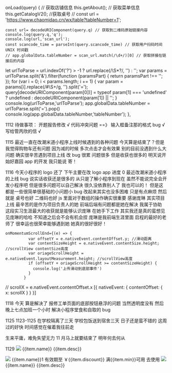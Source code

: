 onLoad(query) {
// 获取店铺信息
this.getAbout();
// 获取菜单信息
this.getCatalogV2();
//获取桌号
// const url = 'https://www.chaomidao.cn/wx/table?tableNumber=1';

    const url= decodeURIComponent(query.q) // 获取到二维码原始链接内容
    console.log(query.q,'q');
    console.log(url,'scan_url');
    const scancode_time = parseInt(query.scancode_time) // 获取用户扫码时间 UNIX 时间戳
    // app.globalData.tableNumber = scan_url.match(/\d+/)[0] // 获取拼接在链接后的内容

let urlToParse = url.indexOf('?') > -1 ? url.replace(/\S\*\?/, '') : '';
var params = urlToParse.split('&').filter(function (paramsPart) { return paramsPart !== ''; });
for (var i = 0; i < params.length; i += 1) {
var param = params[i].replace(/#\S+/g, '').split('=');
query[decodeURIComponent(param[0])] = typeof param[1] === 'undefined' ? undefined : decodeURIComponent(param[1]) || '';
}
console.log(urlToParse,'urlToParse');
app.globalData.tableNumber = urlToParse.split('=').pop()
console.log(app.globalData.tableNumber,'tableNumber');
},

1112
待做事项：
开题报告修改 √
代码冲突问题 ==》 输入框备注那的格式 bug √
写给管丙欣的信 √

1115
最近一直在改潮米道小程序上线时候遇到的各种问题
今天算是结束了？但是我觉得购物车还有问题
因为减的时候 多次点击才会有效果
别的目前没遇到什么大问题
确实很辛苦遇到项目上线 改 bug 很累 问题很多 但是收获也很多的
明天说开始好嘉园 app 的开发 我只能说 寄！

1116
今天小程序的 logo 还了 下午主要在改 logo app 进度 0
最近改潮米道小程序的上线 bug 说实话收获还是很多的
从只是了解小程序到现在 虽然不能说完全会开发小程序吧 但是很多问题可以自己解决 很久没依靠别人了
我也可以的！ 但是这都是一些很简单很基础的小问题小 bug 改起来其实也没多困难 只是有点麻烦
然后就是 桌号也好 二维码也好 js 里面对于数组的操作确实很重要
感谢庞琳 其实项目上线 最辛苦的是作为项目负责人的她 前端后端有问题都是她在解决 我属于协助
这段实习生涯最大的收获就是能够认识庞琳 在她手下工作 其实我还是真的蛮想见见庞琳的哈哈 不知道之后会不会有机会捏 庞琳是我前端生涯里面 启程的最好的老师了 很幸运也很荣幸能够遇到她 她真的很好很好！

```
onMomentumScrollEnd={(e) => {
          var offsetY = e.nativeEvent.contentOffset.y; //滑动距离
          var contentSizeHeight = e.nativeEvent.contentSize.height; //scrollView contentSize高度
          var oriageScrollHeight = e.nativeEvent.layoutMeasurement.height; //scrollView高度
          if (offsetY + oriageScrollHeight >= contentSizeHeight) {
            console.log('上传滑动到底部事件')
          }
        }
```

// scrollX = e.nativeEvent.contentOffset.x
[{ nativeEvent: {
contentOffset: {
x: scrollX
}
}
}]

1118
今天 算是解决了 报修工单页面的底部按钮悬浮的问题
当然透明度没有
然后 晚上七点加班一个小时 解决小程序堂食和自取的 bug

1125
1123-1125
在学校隔离了三天 学校包饭送到宿舍三天 日子还是蛮不错的
这周过的好快
时间感觉在催着我往前走

生来平庸，难免失望无力
11 月马上就要结束了 明年何去何从

1129
<view class="coupon" wx:if="{{item.productType == 0}}">
<view class="zd-top zd"></view>
<view class="top black-border-background"></view>
<view class="item black-background">
<view class="out black-border-dash">
<image class="img" src="/static/indexImage/优惠券icon@3x.png"></image>
</view>
<view class="name black-name">{{item.name}}</view>
<view class="date black-date">{{item.desc}}</view>
<!-- <view class="content black-content">使用规则</view> -->
<!-- <van-icon name="arrow-down" class="icon" color="#999999b3" /> -->
</view>
<!-- <view class="zd-bottom zd"></view> -->
<view class="bottom black-border-background"></view>
</view>
<view class="coupon" wx:elif="{{item.productType == 1}}">
<!-- <view class="zd-top zd"></view> -->
<view class="top red-border-background"></view>
<view class="item red-background">
<view class="out red-border-dash">
<image class="img" src="/static/indexImage/优惠券icon@3x.png"></image>
</view>
<view class="name red-name">{{item.name}}1</view>
<view class="date red-date">有效期至</view>
<view class="count">
<view class="discount">
￥{{item.discount}}
</view>
<view class="min">
满{{item.min}}可用
</view>
<text>去使用</text>
</view>
<!-- <view class="date red-date">{{item.desc}}</view> -->
<!-- <view class="content red-content">使用规则</view> -->
<!-- <van-icon name="arrow-down" class="icon" color="#999999b3" /> -->
</view>
<!-- <view class="zd-bottom zd"></view> -->
<view class="bottom red-border-background"></view>
</view>
<view class="coupon" wx:elif="{{item.productType == 2}}">
<!-- <view class="zd-top zd"></view> -->
<view class="top yellow-border-background"></view>
<view class="item yellow-background">
<view class="out yellow-border-dash">
<image class="img" src="/static/indexImage/优惠券icon@3x.png"></image>
</view>
<view class="name yellow-name">{{item.name}}</view>
<view class="date yellow-date">{{item.desc}}</view>
<!-- <view class="content yellow-content">使用规则</view> -->
<!-- <van-icon name="arrow-down" class="icon" color="#999999b3" /> -->
</view>
<!-- <view class="zd-bottom zd"></view> -->
<view class="bottom yellow-border-background"></view>
</view>
